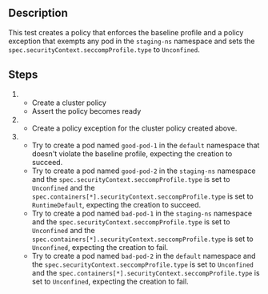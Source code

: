 ## Description

This test creates a policy that enforces the baseline profile and a policy exception that exempts any pod in the `staging-ns` namespace and sets the `spec.securityContext.seccompProfile.type` to `Unconfined`.

## Steps

1.  - Create a cluster policy
    - Assert the policy becomes ready
1.  - Create a policy exception for the cluster policy created above.
1.  - Try to create a pod named `good-pod-1` in the `default` namespace that doesn't violate the baseline profile, expecting the creation to succeed.
    - Try to create a pod named `good-pod-2` in the `staging-ns` namespace and the `spec.securityContext.seccompProfile.type` is set to `Unconfined` and the `spec.containers[*].securityContext.seccompProfile.type` is set to `RuntimeDefault`, expecting the creation to succeed.
    - Try to create a pod named `bad-pod-1` in the `staging-ns` namespace and the `spec.securityContext.seccompProfile.type` is set to `Unconfined` and the `spec.containers[*].securityContext.seccompProfile.type` is set to `Unconfined`, expecting the creation to fail.
    - Try to create a pod named `bad-pod-2` in the `default` namespace and the `spec.securityContext.seccompProfile.type` is set to `Unconfined` and the `spec.containers[*].securityContext.seccompProfile.type` is set to `Unconfined`, expecting the creation to fail.
